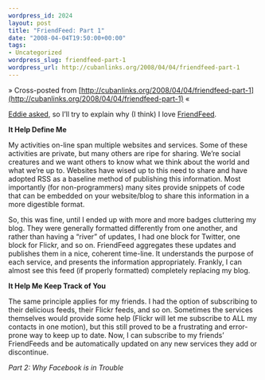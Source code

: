 ```yaml
--- 
wordpress_id: 2024
layout: post
title: "FriendFeed: Part 1"
date: "2008-04-04T19:50:00+00:00"
tags: 
- Uncategorized
wordpress_slug: friendfeed-part-1
wordpress_url: http://cubanlinks.org/2008/04/04/friendfeed-part-1
---
```

&raquo; Cross-posted from [http://cubanlinks.org/2008/04/04/friendfeed-part-1](http://cubanlinks.org/2008/04/04/friendfeed-part-1) &laquo;

<p><a href="http://twitter.com/efliv/statuses/783024476">Eddie asked</a>, so I&#8217;ll try to explain why (I think) I love <a href="http://www.friendfeed.com">FriendFeed</a>.</p>


<p><strong>It Help Define Me</strong></p>


<p>My activities on-line span multiple websites and services.  Some of these activities are private, but many others are ripe for sharing.  We&#8217;re social creatures and we want others to know what we think about the world and what we&#8217;re up to.  Websites have wised up to this need to share and have adopted <span class="caps">RSS</span> as a baseline method of publishing this information.  Most importantly (for non-programmers) many sites provide snippets of code that can be embedded on your website/blog to share this information in a more digestible format.</p>


<p>So, this was fine, until I ended up with more and more badges cluttering my blog.  They were generally formatted differently from one another, and rather than having a &#8220;river&#8221; of updates, I had one block for Twitter, one block for Flickr, and so on.  FriendFeed aggregates these updates and publishes them in a nice, coherent time-line.  It understands the purpose of each service, and presents the information appropriately.  Frankly, I can almost see this feed (if properly formatted) completely replacing my blog.</p>


<p><strong>It Help Me Keep Track of You</strong></p>


<p>The same principle applies for my friends.  I had the option of subscribing to their delicious feeds, their Flickr feeds, and so on.  Sometimes the services themselves would provide some help (Flickr will let me subscribe to <span class="caps">ALL</span> my contacts in one motion), but this still proved to be a frustrating and error-prone way to keep up to date.  Now, I can subscribe to my friends&#8217; FriendFeeds and be automatically updated on any new services they add or discontinue.</p>


<p><em>Part 2: Why Facebook is in Trouble</em></p>
